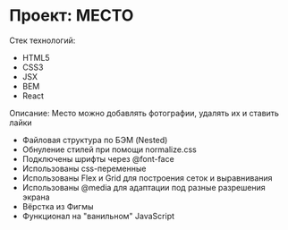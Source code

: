 # Проект: МЕСТО

Стек технологий:
- HTML5
- CSS3
- JSX
- BEM
- React

Описание: Место можно добавлять фотографии, удалять их и ставить лайки

- Файловая структура по БЭМ (Nested)
- Обнуление стилей при помощи normalize.css
- Подключены шрифты через @font-face
- Использованы css-переменные
- Использованы Flex и Grid для построения сеток и выравнивания
- Использованы @media для адаптации под разные разрешения экрана
- Вёрстка из Фигмы
- Функционал на "ванильном" JavaScript
